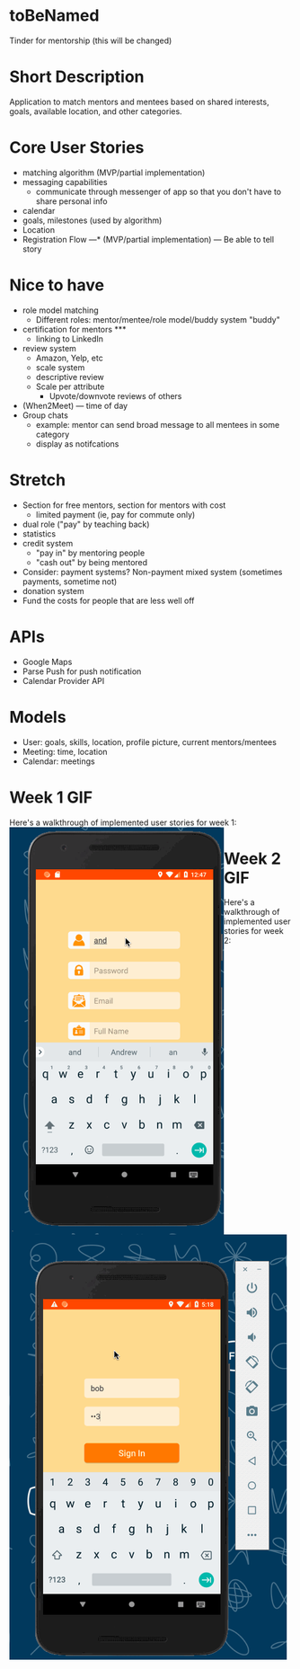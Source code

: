 # toBeNamed
Tinder for mentorship (this will be changed)

# Short Description
Application to match mentors and mentees based on shared interests, goals, available location, and other categories.

# Core User Stories
* matching algorithm (MVP/partial implementation)
* messaging capabilities
   * communicate through messenger of app so that you don't have to share personal info
* calendar
* goals, milestones (used by algorithm)
* Location
* Registration Flow —* (MVP/partial implementation)  — Be able to tell story

# Nice to have
* role model matching
    * Different roles: mentor/mentee/role model/buddy system "buddy"
* certification for mentors ***
    * linking to LinkedIn
* review system
    * Amazon, Yelp, etc
    * scale system
    * descriptive review
    * Scale per attribute
        * Upvote/downvote reviews of others
* (When2Meet) — time of day
* Group chats
    * example: mentor can send broad message to all mentees in some category
    * display as notifcations

# Stretch

* Section for free mentors, section for mentors with cost
    * limited payment (ie, pay for commute only)
* dual role ("pay" by teaching back)
* statistics
* credit system
    * "pay in" by mentoring people
    * "cash out" by being mentored
* Consider: payment systems? Non-payment
    mixed system (sometimes payments, sometime not)
* donation system
* Fund the costs for people that are less well off


# APIs

* Google Maps
* Parse Push for push notification
* Calendar Provider API 

# Models
* User: goals, skills, location, profile picture, current mentors/mentees
* Meeting: time, location
* Calendar: meetings

# Week 1 GIF
Here's a walkthrough of implemented user stories for week 1:
<img src='week1GIF.gif' img align="left" title='Video Walkthrough' width='' alt='Video Walkthrough' />

# Week 2 GIF
Here's a walkthrough of implemented user stories for week 2:
<img src='week2GIF.gif' title='Video Walkthrough' width='' alt='Video Walkthrough' />

